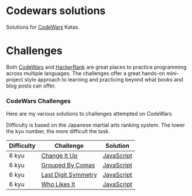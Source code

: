 # Codewars solutions
Solutions for [CodeWars](http://www.codewars.com/) Katas.

# Challenges
Both [CodeWars](https://www.codewars.com) and [HackerRank](https://www.hackerrank.com) are great places to practice programming across multiple languages. The challenges offer a great hands-on mini-project style approach to learning and practicing beyond what books and blog posts can offer.


### CodeWars Challenges
Here are my various solutions to challenges attempted on CodeWars.

Difficulty is based on the Japanese martial arts ranking system. The lower the kyu number, the more difficult the task.

| Difficulty | Challenge                                | Solution                                 |
| ---------- | ---------------------------------------- | ---------------------------------------- |
| 6 kyu      | [Change It Up](https://www.codewars.com/kata/58039f8efca342e4f0000023) | [JavaScript](https://github.com/acgrdumlu/codewars-solutions/blob/master/6%20kyu/change_it_up.js) |
| 6 kyu      | [Grouped By Comas](https://www.codewars.com/kata/5274e122fc75c0943d000148) | [JavaScript](https://github.com/acgrdumlu/codewars-solutions/blob/master/6%20kyu/grouped_by_comas.js) |
| 6 kyu      | [Last Digit Symmetry](https://www.codewars.com/kata/59a9466f589d2af4c50001d8) | [JavaScript](https://github.com/acgrdumlu/codewars-solutions/blob/master/6%20kyu/last_digit_symmetry.js) |
| 6 kyu      | [Who Likes It](https://www.codewars.com/kata/5266876b8f4bf2da9b000362) | [JavaScript](https://github.com/acgrdumlu/codewars-solutions/blob/master/6%20kyu/who_likes_it.js) |




